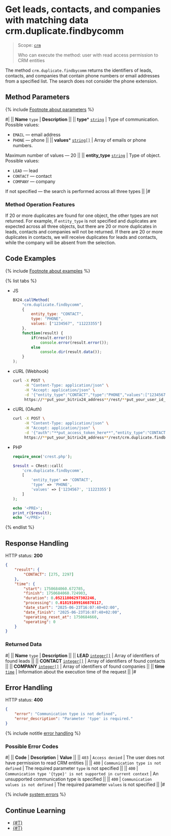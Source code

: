 # Get leads, contacts, and companies with matching data crm.duplicate.findbycomm

> Scope: [`crm`](../../scopes/permissions.md)
> 
> Who can execute the method: user with read access permission to CRM entities

The method `crm.duplicate.findbycomm` returns the identifiers of leads, contacts, and companies that contain phone numbers or email addresses from a specified list. The search does not consider the phone extension.

## Method Parameters

{% include [Footnote about parameters](../../../_includes/required.md) %}

#|
|| **Name**
`type` | **Description** ||
|| **type***
[`string`](../../data-types.md) | Type of communication. Possible values:
- `EMAIL` — email address
- `PHONE` — phone ||
|| **values***
[`string[]`](../../data-types.md) | Array of emails or phone numbers.  

Maximum number of values — 20 ||
|| **entity_type**
[`string`](../../data-types.md) | Type of object. Possible values:
- `LEAD` — lead
- `CONTACT` — contact
- `COMPANY` — company

If not specified — the search is performed across all three types ||
|#

### Method Operation Features

If 20 or more duplicates are found for one object, the other types are not returned. For example, if `entity_type` is not specified and duplicates are expected across all three objects, but there are 20 or more duplicates in leads, contacts and companies will not be returned. If there are 20 or more duplicates in contacts, we will receive duplicates for leads and contacts, while the company will be absent from the selection.

## Code Examples

{% include [Footnote about examples](../../../_includes/examples.md) %}

{% list tabs %}

- JS

    ```js
    BX24.callMethod(
        "crm.duplicate.findbycomm",
        {
            entity_type: "CONTACT",
            type: "PHONE",
            values: ["1234567", "11223355"]
        },
        function(result) {
            if(result.error())
                console.error(result.error());
            else
                console.dir(result.data());
        }
    );
    ```

- cURL (Webhook)

    ```bash
    curl -X POST \
         -H "Content-Type: application/json" \
         -H "Accept: application/json" \
         -d '{"entity_type":"CONTACT","type":"PHONE","values":["1234567","11223355"]}' \
         https://**put_your_bitrix24_address**/rest/**put_your_user_id_here**/**put_your_webbhook_here**/crm.duplicate.findbycomm
    ```

- cURL (OAuth)

    ```bash
    curl -X POST \
         -H "Content-Type: application/json" \
         -H "Accept: application/json" \
         -d '{"auth":"**put_access_token_here**","entity_type":"CONTACT","type":"PHONE","values":["1234567","11223355"]}' \
         https://**put_your_bitrix24_address**/rest/crm.duplicate.findbycomm
    ```

- PHP

    ```php
    require_once('crest.php');

    $result = CRest::call(
        'crm.duplicate.findbycomm',
        [
            'entity_type' => 'CONTACT',
            'type' => 'PHONE',
            'values' => ['1234567', '11223355']
        ]
    );

    echo '<PRE>';
    print_r($result);
    echo '</PRE>';
    ```

{% endlist %}

## Response Handling

HTTP status: **200**

```json
{
    "result": {
        "CONTACT": [275, 2297]
    },
    "time": {
        "start": 1750684060.672785,
        "finish": 1750684060.724903,
        "duration": 0.05211806297302246,
        "processing": 0.018191099166870117,
        "date_start": "2025-06-23T16:07:40+02:00",
        "date_finish": "2025-06-23T16:07:40+02:00",
        "operating_reset_at": 1750684660,
        "operating": 0
    }
}
```

### Returned Data

#|
|| **Name**
`type` | **Description** ||
|| **LEAD**
[`integer[]`](../../data-types.md) | Array of identifiers of found leads ||
|| **CONTACT**
[`integer[]`](../../data-types.md) | Array of identifiers of found contacts ||
|| **COMPANY**
[`integer[]`](../../data-types.md) | Array of identifiers of found companies ||
|| **time**
[`time`](../../data-types.md#time) | Information about the execution time of the request ||
|#

## Error Handling

HTTP status: **400**

```json
{
    "error": "Communication type is not defined",
    "error_description": "Parameter 'type' is required."
}
```

{% include notitle [error handling](../../../_includes/error-info.md) %}

### Possible Error Codes

#|
|| **Code** | **Description** | **Value** ||
|| `403` | `Access denied` | The user does not have permission to read CRM entities ||
|| `400` | `Communication type is not defined` | The required parameter `type` is not specified ||
|| `400` | `Communication type '{type}' is not supported in current context` | An unsupported communication type is specified ||
|| `400` | `Communication values is not defined` | The required parameter `values` is not specified ||
|#

{% include [system errors](./../../../_includes/system-errors.md) %}

## Continue Learning

- [{#T}](./crm-entity-merge-batch.md)
- [{#T}](../../../tutorials/crm/how-to-get-lists/search-by-phone-and-email.md)